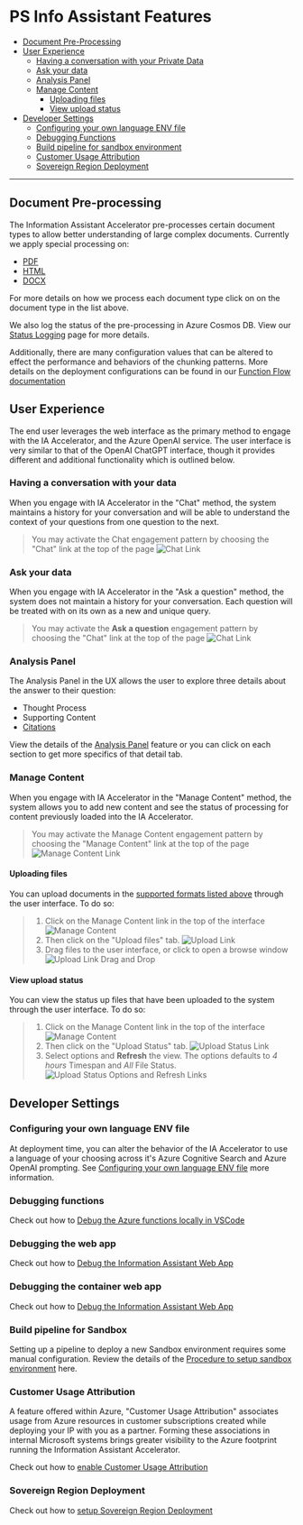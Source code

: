 # PS Info Assistant Features

* [Document Pre-Processing](#document-pre-processing)
* [User Experience](#user-experience)
  * [Having a conversation with your Private Data](#having-a-conversation-with-your-data)
  * [Ask your data](#ask-your-data)
  * [Analysis Panel](#analysis-panel)
  * [Manage Content](#manage-content)
    * [Uploading files](#uploading-files)
    * [View upload status](#view-upload-status)
* [Developer Settings](#developer-settings)
  * [Configuring your own language ENV file]()
  * [Debugging Functions](#debugging-functions)
  * [Build pipeline for sandbox environment](#build-pipeline-for-sandbox)
  * [Customer Usage Attribution](#customer-usage-attribution)
  * [Sovereign Region Deployment](#sovereign-region-deployment)

---

## Document Pre-processing

The Information Assistant Accelerator pre-processes certain document types to allow better understanding of large complex documents. Currently we apply special processing on:

* [PDF](document_pre_processing.md#pdf-pre-processing)
* [HTML](document_pre_processing.md#html-pre-processing)
* [DOCX](document_pre_processing.md#docx-pre-processing)

For more details on how we process each document type click on on the document type in the list above.

We also log the status of the pre-processing in Azure Cosmos DB. View our [Status Logging](../../functions/shared_code/status_log.md) page for more details.

Additionally, there are many configuration values that can be altered to effect the performance and behaviors of the chunking patterns. More details on the deployment configurations can be found in our [Function Flow documentation](../functions_flow.md)

## User Experience

The end user leverages the web interface as the primary method to engage with the IA Accelerator, and the Azure OpenAI service. The user interface is very similar to that of the OpenAI ChatGPT interface, though it provides different and additional functionality which is outlined below.

### Having a conversation with your data

When you engage with IA Accelerator in the "Chat" method, the system maintains a history for your conversation and will be able to understand the context of your questions from one question to the next.

> You may activate the Chat engagement pattern by choosing the "Chat" link at the top of the page
> ![Chat Link](../images/chat-interface.jpg)

### Ask your data

When you engage with IA Accelerator in the "Ask a question" method, the system does not maintain a history for your conversation. Each question will be treated with on its own as a new and unique query.

> You may activate the **Ask a question** engagement pattern by choosing the "Chat" link at the top of the page
> ![Chat Link](../images/ask-a-question-interface.jpg)

### Analysis Panel

The Analysis Panel in the UX allows the user to explore three details about the answer to their question:

* Thought Process
* Supporting Content
* [Citations](./ux_analysispanel.md#citations)

View the details of the [Analysis Panel](./ux_analysispanel.md) feature or you can click on each section to get more specifics of that detail tab.

### Manage Content

When you engage with IA Accelerator in the "Manage Content" method, the system allows you to add new content and see the status of processing for content previously loaded into the IA Accelerator.

> You may activate the Manage Content engagement pattern by choosing the "Manage Content" link at the top of the page
> ![Manage Content Link](../images/manage-content-interface.png)

#### Uploading files

You can upload documents in the [supported formats listed above](#document-pre-processing) through the user interface. To do so:

> 1. Click on the Manage Content link in the top of the interface
> ![Manage Content](../images/manage-content-interface.png)
> 1. Then click on the "Upload files" tab.
> ![Upload Link](../images/upload-files-link.png)
> 1. Drag files to the user interface, or click to open a browse window
> ![Upload Link Drag and Drop](../images/upload-files-drag-drop.jpg)

#### View upload status

You can view the status up files that have been uploaded to the system through the user interface. To do so:

> 1. Click on the Manage Content link in the top of the interface
> ![Manage Content](../images/manage-content-interface.png)
> 1. Then click on the "Upload Status" tab.
> ![Upload Status Link](../images/view-upload-status-link.png)
> 1. Select options and **Refresh** the view. The options defaults to *4 hours* Timespan and *All* File Status. 
> ![Upload Status Options and Refresh Links](../images/view-upload-status-options-and-refresh.png)

## Developer Settings

### Configuring your own language ENV file

At deployment time, you can alter the behavior of the IA Accelerator to use a language of your choosing across it's Azure Cognitive Search and Azure OpenAI prompting. See [Configuring your own language ENV file](./configuring_language_env_files.md) more information.

### Debugging functions

Check out how to [Debug the Azure functions locally in VSCode](../function_debug.md)

### Debugging the web app

Check out how to [Debug the Information Assistant Web App](../container_debug.md)

### Debugging the container web app

Check out how to [Debug the Information Assistant Web App](../container_webapp_debug.md)


### Build pipeline for Sandbox

Setting up a pipeline to deploy a new Sandbox environment requires some manual configuration. Review the details of the [Procedure to setup sandbox environment](setting_up_sandbox_environment.md) here.

### Customer Usage Attribution

A feature offered within Azure, "Customer Usage Attribution" associates usage from Azure resources in customer subscriptions created while deploying your IP with you as a partner. Forming these associations in internal Microsoft systems brings greater visibility to the Azure footprint running the Information Assistant Accelerator.

Check out how to [enable Customer Usage Attribution](enable_customer_usage_attribution.md)

### Sovereign Region Deployment

Check out how to [setup Sovereign Region Deployment](enable_sovereign_deployment.md)


